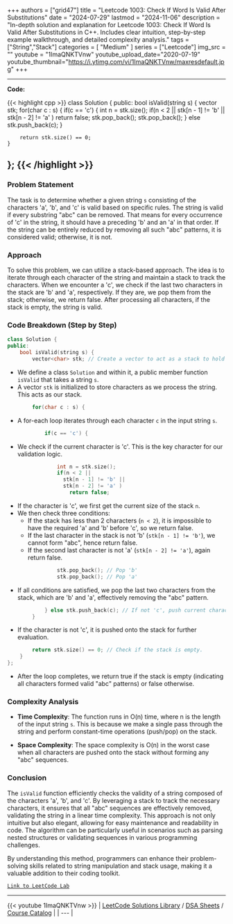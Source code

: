 
+++
authors = ["grid47"]
title = "Leetcode 1003: Check If Word Is Valid After Substitutions"
date = "2024-07-29"
lastmod = "2024-11-06"
description = "In-depth solution and explanation for Leetcode 1003: Check If Word Is Valid After Substitutions in C++. Includes clear intuition, step-by-step example walkthrough, and detailed complexity analysis."
tags = ["String","Stack"]
categories = [
    "Medium"
]
series = ["Leetcode"]
img_src = ""
youtube = "1ImaQNKTVnw"
youtube_upload_date="2020-07-19"
youtube_thumbnail="https://i.ytimg.com/vi/1ImaQNKTVnw/maxresdefault.jpg"
+++



---
**Code:**

{{< highlight cpp >}}
class Solution {
public:
    bool isValid(string s) {
        vector<char> stk;
        for(char c : s) {
            if(c == 'c') {
                int n = stk.size();
                if(n < 2 ||
                  stk[n - 1] != 'b' ||
                  stk[n - 2] != 'a' ) 
                    return false;
                stk.pop_back();
                stk.pop_back();
            } else stk.push_back(c);
        }
        
        return stk.size() == 0;
    }
};
{{< /highlight >}}
---

### Problem Statement

The task is to determine whether a given string `s` consisting of the characters 'a', 'b', and 'c' is valid based on specific rules. The string is valid if every substring "abc" can be removed. That means for every occurrence of 'c' in the string, it should have a preceding 'b' and an 'a' in that order. If the string can be entirely reduced by removing all such "abc" patterns, it is considered valid; otherwise, it is not.

### Approach

To solve this problem, we can utilize a stack-based approach. The idea is to iterate through each character of the string and maintain a stack to track the characters. When we encounter a 'c', we check if the last two characters in the stack are 'b' and 'a', respectively. If they are, we pop them from the stack; otherwise, we return false. After processing all characters, if the stack is empty, the string is valid.

### Code Breakdown (Step by Step)

```cpp
class Solution {
public:
    bool isValid(string s) {
        vector<char> stk; // Create a vector to act as a stack to hold characters.
```
- We define a class `Solution` and within it, a public member function `isValid` that takes a string `s`.
- A vector `stk` is initialized to store characters as we process the string. This acts as our stack.

```cpp
        for(char c : s) {
```
- A for-each loop iterates through each character `c` in the input string `s`.

```cpp
            if(c == 'c') {
```
- We check if the current character is 'c'. This is the key character for our validation logic.

```cpp
                int n = stk.size();
                if(n < 2 ||
                  stk[n - 1] != 'b' ||
                  stk[n - 2] != 'a' ) 
                    return false;
```
- If the character is 'c', we first get the current size of the stack `n`.
- We then check three conditions:
  - If the stack has less than 2 characters (`n < 2`), it is impossible to have the required 'a' and 'b' before 'c', so we return false.
  - If the last character in the stack is not 'b' (`stk[n - 1] != 'b'`), we cannot form "abc", hence return false.
  - If the second last character is not 'a' (`stk[n - 2] != 'a'`), again return false.

```cpp
                stk.pop_back(); // Pop 'b'
                stk.pop_back(); // Pop 'a'
```
- If all conditions are satisfied, we pop the last two characters from the stack, which are 'b' and 'a', effectively removing the "abc" pattern.

```cpp
            } else stk.push_back(c); // If not 'c', push current character to the stack.
        }
```
- If the character is not 'c', it is pushed onto the stack for further evaluation.

```cpp
        return stk.size() == 0; // Check if the stack is empty.
    }
};
```
- After the loop completes, we return true if the stack is empty (indicating all characters formed valid "abc" patterns) or false otherwise.

### Complexity Analysis

- **Time Complexity**: The function runs in O(n) time, where n is the length of the input string `s`. This is because we make a single pass through the string and perform constant-time operations (push/pop) on the stack.
  
- **Space Complexity**: The space complexity is O(n) in the worst case when all characters are pushed onto the stack without forming any "abc" sequences.

### Conclusion

The `isValid` function efficiently checks the validity of a string composed of the characters 'a', 'b', and 'c'. By leveraging a stack to track the necessary characters, it ensures that all "abc" sequences are effectively removed, validating the string in a linear time complexity. This approach is not only intuitive but also elegant, allowing for easy maintenance and readability in code. The algorithm can be particularly useful in scenarios such as parsing nested structures or validating sequences in various programming challenges.

By understanding this method, programmers can enhance their problem-solving skills related to string manipulation and stack usage, making it a valuable addition to their coding toolkit.

[`Link to LeetCode Lab`](https://leetcode.com/problems/check-if-word-is-valid-after-substitutions/description/)

---
{{< youtube 1ImaQNKTVnw >}}
| [LeetCode Solutions Library](https://grid47.xyz/leetcode/) / [DSA Sheets](https://grid47.xyz/sheets/) / [Course Catalog](https://grid47.xyz/courses/) |
| --- |
